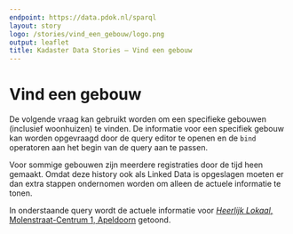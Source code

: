```yaml
---
endpoint: https://data.pdok.nl/sparql
layout: story
logo: /stories/vind_een_gebouw/logo.png
output: leaflet
title: Kadaster Data Stories ― Vind een gebouw
---
```


# Vind een gebouw

De volgende vraag kan gebruikt worden om een specifieke gebouwen
(inclusief woonhuizen) te vinden.  De informatie voor een specifiek
gebouw kan worden opgevraagd door de query editor te openen en de
<code>bind</code> operatoren aan het begin van de query aan te passen.

<div data-query
     data-query-sparql="mijn-woning.rq">
</div>

Voor sommige gebouwen zijn meerdere registraties door de tijd heen
gemaakt.  Omdat deze history ook als Linked Data is opgeslagen moeten
er dan extra stappen ondernomen worden om alleen de actuele informatie
te tonen.

In onderstaande query wordt de actuele informatie voor <a
href="http://heerlijklokaal.nl/"><i>Heerlijk Lokaal</i>,
Molenstraat-Centrum 1, Apeldoorn</a> getoond.

<div data-query
     data-query-sparql="heerlijk_lokaal.rq">
</div>
